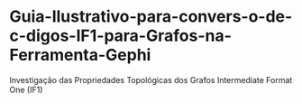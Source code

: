 # Guia-Ilustrativo-para-convers-o-de-c-digos-IF1-para-Grafos-na-Ferramenta-Gephi
Investigação das Propriedades Topológicas dos Grafos Intermediate Format One (IF1) 
